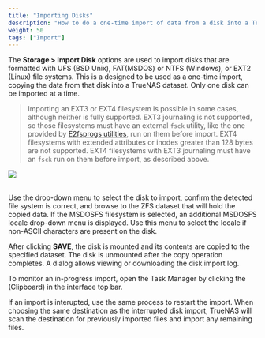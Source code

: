 ```yaml
---
title: "Importing Disks"
description: "How to do a one-time import of data from a disk into a TrueNAS dataset."
weight: 50
tags: ["Import"]
---
```


The **Storage > Import Disk** options are used to import disks that are formatted with UFS (BSD Unix), FAT(MSDOS) or NTFS (Windows), or EXT2 (Linux) file systems.
This is a designed to be used as a one-time import, copying the data from that disk into a TrueNAS dataset.
Only one disk can be imported at a time.

> Importing an EXT3 or EXT4 filesystem is possible in some cases, although neither is fully supported.
  EXT3 journaling is not supported, so those filesystems must have an external `fsck` utility, like the one provided by [E2fsprogs utilities](http://e2fsprogs.sourceforge.net/), run on them before import.
  EXT4 filesystems with extended attributes or inodes greater than 128 bytes are not supported.
  EXT4 filesystems with EXT3 journaling must have an `fsck` run on them before import, as described above.

<img src="/images/DiskImportOptions.png">
<br><br>

Use the drop-down menu to select the disk to import, confirm the detected file system is correct, and browse to the ZFS dataset that will hold the copied data.
If the MSDOSFS filesystem is selected, an additional MSDOSFS locale drop-down menu is displayed.
Use this menu to select the locale if non-ASCII characters are present on the disk.

After clicking **SAVE**, the disk is mounted and its contents are copied to the specified dataset.
The disk is unmounted after the copy operation completes.
A dialog allows viewing or downloading the disk import log.

To monitor an in-progress import, open the Task Manager by clicking the <i class="fas fa-clipboard" aria-hidden="true" title="Clipboard"></i>&nbsp; (Clipboard) in the interface top bar.

If an import is interupted, use the same process to restart the import.
When choosing the same destination as the interrupted disk import, TrueNAS will scan the destination for previously imported files and import any remaining files.
